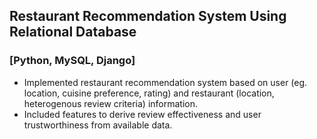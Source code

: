 ## Restaurant Recommendation System Using Relational Database 
### [Python, MySQL, Django]
-	Implemented restaurant recommendation system based on user (eg. location, cuisine preference, rating) and restaurant (location, heterogenous review criteria) information.
-	Included features to derive review effectiveness and user trustworthiness from available data. 
